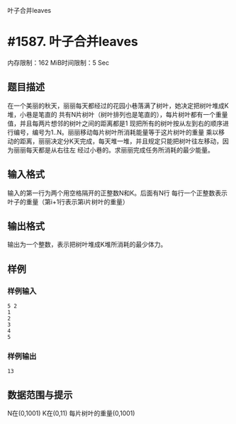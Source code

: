 叶子合并leaves

# #1587. 叶子合并leaves

内存限制：162 MiB时间限制：5 Sec

## 题目描述

在一个美丽的秋天，丽丽每天都经过的花园小巷落满了树叶，她决定把树叶堆成K堆，小巷是笔直的 
共有N片树叶（树叶排列也是笔直的），每片树叶都有一个重量值，并且每两片想邻的树叶之间的距离都是1 
现把所有的树叶按从左到右的顺序进行编号，编号为1..N。丽丽移动每片树叶所消耗能量等于这片树叶的重量 
乘以移动的距离，丽丽决定分K天完成，每天堆一堆，并且规定只能把树叶往左移动，因为丽丽每天都是从右往左 
经过小巷的。求丽丽完成任务所消耗的最少能量。


## 输入格式

输入的第一行为两个用空格隔开的正整数N和K。后面有N行 
每行一个正整数表示叶子的重量（第i+1行表示第i片树叶的重量）

## 输出格式

输出为一个整数，表示把树叶堆成K堆所消耗的最少体力。

## 样例

### 样例输入

    
    5 2 
    1
    2
    3
    4
    5
    
    
    

### 样例输出

    
    13
    

## 数据范围与提示



N在(0,1001) 
K在(0,11) 
每片树叶的重量(0,1001)
